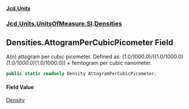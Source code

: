 #### [Jcd.Units](index.md 'index')
### [Jcd.Units.UnitsOfMeasure.SI](Jcd.Units.UnitsOfMeasure.SI.md 'Jcd.Units.UnitsOfMeasure.SI').[Densities](Densities.md 'Jcd.Units.UnitsOfMeasure.SI.Densities')

## Densities.AttogramPerCubicPicometer Field

A(n) attogram per cubic picometer. Defined as: (1.0/1000.0)/((1.0/1000.0)*(1.0/1000.0)*(1.0/1000.0)) × femtogram per cubic nanometer.

```csharp
public static readonly Density AttogramPerCubicPicometer;
```

#### Field Value
[Density](Density.md 'Jcd.Units.UnitTypes.Density')